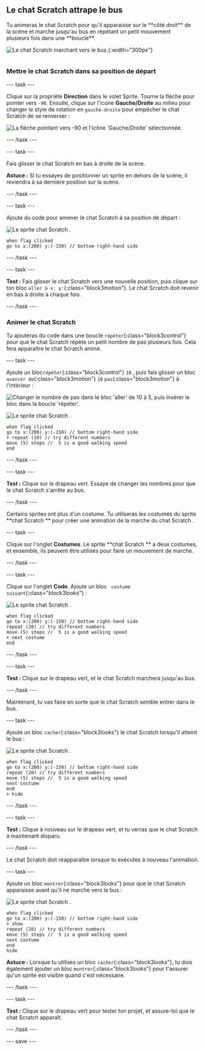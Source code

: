 ## Le chat Scratch attrape le bus

<div style="display: flex; flex-wrap: wrap">
<div style="flex-basis: 200px; flex-grow: 1; margin-right: 15px;">
Tu animeras le chat Scratch pour qu'il apparaisse sur le **côté droit** de la scène et marche jusqu'au bus en répétant un petit mouvement plusieurs fois dans une **boucle**. 
</div>
<div>

![Le chat Scratch marchant vers le bus.](images/cat-catches-bus.png){:width="300px"}

</div>
</div>

### Mettre le chat Scratch dans sa position de départ

--- task ---

Clique sur la propriété **Direction** dans le volet Sprite. Tourne la flèche pour pointer vers `-90`. Ensuite, clique sur l'icone **Gauche/Droite** au milieu pour changer le style de rotation en `gauche-droite` pour empêcher le chat Scratch de se renverser :

![La flèche pointant vers -90 et l'icône 'Gauche/Droite' sélectionnée.](images/sprite-pane-direction.png)

--- /task ---


--- task ---

Fais glisser le chat Scratch en bas à droite de la scène.

**Astuce :** Si tu essayes de positionner un sprite en dehors de la scène, il reviendra à sa dernière position sur la scène.

--- /task ---

--- task ---

Ajoute du code pour amener le chat Scratch à sa position de départ :

![Le sprite chat Scratch .](images/scratch-cat-sprite.png)

```blocks3
when flag clicked
go to x:(200) y:(-150) // bottom right-hand side
```

--- /task ---

--- task ---

**Test :** Fais glisser le chat Scratch vers une nouvelle position, puis clique sur ton bloc `aller à x: y:`{:class="block3motion"}. Le chat Scratch doit revenir en bas à droite à chaque fois.

--- /task ---

### Animer le chat Scratch

Tu ajouteras du code dans une boucle `répéter`{:class="block3control"} pour que le chat Scratch répète un petit nombre de pas plusieurs fois. Cela fera apparaître le chat Scratch animé.

--- task ---

Ajoute un bloc`répéter`{:class="block3control"} `10` , puis fais glisser un bloc `avancer de`{:class="block3motion"} `10` `pas`{:class="block3motion"} à l'intérieur :

![Changer le nombre de pas dans le bloc 'aller' de 10 à 5, puis insérer le bloc dans la boucle 'répéter'.](images/block-into-loop.gif)

![Le sprite chat Scratch .](images/scratch-cat-sprite.png)

```blocks3
when flag clicked
go to x:(200) y:(-150) // bottom right-hand side
+ repeat (10) // try different numbers
move (5) steps //  5 is a good walking speed
end
```

--- /task ---

--- task ---

**Test :** Clique sur le drapeau vert. Essaye de changer les nombres pour que le chat Scratch s'arrête au bus.

--- /task ---

Certains sprites ont plus d'un costume. Tu utiliseras les costumes du sprite **chat Scratch ** pour créer une animation de la marche du chat Scratch .

--- task ---

Clique sur l'onglet **Costumes**. Le sprite **chat Scratch ** a deux costumes, et ensemble, ils peuvent être utilisés pour faire un mouvement de marche.

--- /task ---

--- task ---

Clique sur l'onglet **Code**. Ajoute un bloc ` costume suivant`{:class="block3looks"} :

![Le sprite chat Scratch .](images/scratch-cat-sprite.png)

```blocks3
when flag clicked
go to x:(200) y:(-150) // bottom right-hand side
repeat (20) // try different numbers
move (5) steps //  5 is a good walking speed
+ next costume 
end
```
--- /task ---

--- task ---

**Test :** Clique sur le drapeau vert, et le chat Scratch marchera jusqu'au bus.

--- /task ---

Maintenant, tu vas faire en sorte que le chat Scratch semble entrer dans le bus.

--- task ---

Ajoute un bloc `cacher`{:class="block3looks"} le chat Scratch lorsqu'il atteint le bus :

![Le sprite chat Scratch .](images/scratch-cat-sprite.png)

```blocks3
when flag clicked
go to x:(200) y:(-150) // bottom right-hand side
repeat (20) // try different numbers
move (5) steps //  5 is a good walking speed
next costume 
end
+ hide
```

--- /task ---

--- task ---

**Test :** Clique à nouveau sur le drapeau vert, et tu verras que le chat Scratch a maintenant disparu.

--- /task ---

Le chat Scratch doit réapparaître lorsque tu exécutes à nouveau l'animation.

--- task ---

Ajoute un bloc `montrer`{:class="block3looks"} pour que le chat Scratch apparaisse avant qu'il ne marche vers le bus :

![Le sprite chat Scratch .](images/scratch-cat-sprite.png)

```blocks3
when flag clicked
go to x:(200) y:(-150) // bottom right-hand side
+ show
repeat (20) // try different numbers
move (5) steps //  5 is a good walking speed
next costume 
end
hide
```

**Astuce :** Lorsque tu utilises un bloc `cacher`{:class="block3looks"}, tu dois également ajouter un bloc `montrer`{:class="block3looks"} pour t'assurer qu'un sprite est visible quand c'est nécessaire.

--- /task ---

--- task ---

**Test :** Clique sur le drapeau vert pour tester ton projet, et assure-toi que le chat Scratch apparaît.

--- /task ---

--- save ---
